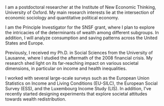 I am a postdoctoral researcher at the Institute of New Economic Thinking, University of Oxford. My main research interests lie at the intersection of economic sociology and quantitative political economy.

I am the Principle Investigator for the SNSF grant, where I plan to explore the intricacies of the determinants of wealth among different subgroups. In addition, I will analyze consumption and saving patterns across the United States and Europe.

Previously, I received my Ph.D. in Social Sciences from the University of Lausanne, where I studied the aftermath of the 2008 financial crisis. My research shed light on its far-reaching impact on various societal dimensions, in particular on income and health inequalities.

I worked with several large-scale surveys such as the European Union Statistics on Income and Living Conditions (EU-SILC), the European Social Survey (ESS), and the Luxembourg Income Study (LIS). In addition, I've recently started designing experiments that explore societal attitudes towards wealth redistribution.
